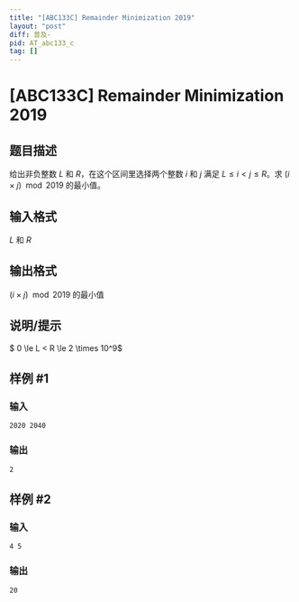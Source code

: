 ```yaml
---
title: "[ABC133C] Remainder Minimization 2019"
layout: "post"
diff: 普及-
pid: AT_abc133_c
tag: []
---
```


# [ABC133C] Remainder Minimization 2019

## 题目描述

给出非负整数 $L$ 和 $R$，在这个区间里选择两个整数 $i$ 和 $j$ 满足 $L\le i < j\le R$。求 $(i\times j)\mod 2019$ 的最小值。

## 输入格式

$L$ 和 $R$

## 输出格式

$(i\times j)\mod 2019$ 的最小值

## 说明/提示

$ 0 \le L < R \le 2 \times 10^9$

## 样例 #1

### 输入

```
2020 2040
```

### 输出

```
2
```

## 样例 #2

### 输入

```
4 5
```

### 输出

```
20
```


